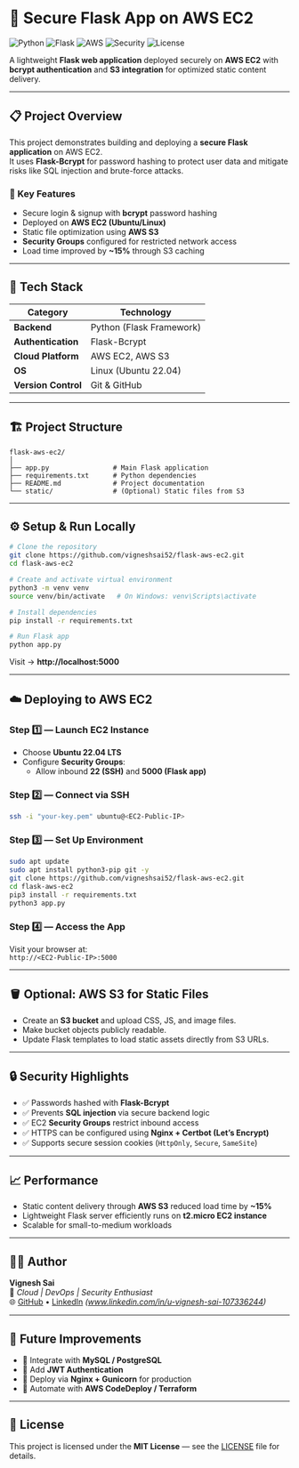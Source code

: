 # 🚀 Secure Flask App on AWS EC2

![Python](https://img.shields.io/badge/Python-3.10+-blue?logo=python)
![Flask](https://img.shields.io/badge/Flask-Framework-black?logo=flask)
![AWS](https://img.shields.io/badge/AWS-EC2%20%7C%20S3-orange?logo=amazonaws)
![Security](https://img.shields.io/badge/Security-Bcrypt%20Auth-success)
![License](https://img.shields.io/badge/License-MIT-green)

A lightweight **Flask web application** deployed securely on **AWS EC2** with **bcrypt authentication** and **S3 integration** for optimized static content delivery.

---

## 📋 Project Overview

This project demonstrates building and deploying a **secure Flask application** on AWS EC2.  
It uses **Flask-Bcrypt** for password hashing to protect user data and mitigate risks like SQL injection and brute-force attacks.

### 🔑 Key Features
- Secure login & signup with **bcrypt** password hashing  
- Deployed on **AWS EC2 (Ubuntu/Linux)**  
- Static file optimization using **AWS S3**  
- **Security Groups** configured for restricted network access  
- Load time improved by **~15%** through S3 caching  

---

## 🧰 Tech Stack

| Category | Technology |
|-----------|-------------|
| **Backend** | Python (Flask Framework) |
| **Authentication** | Flask-Bcrypt |
| **Cloud Platform** | AWS EC2, AWS S3 |
| **OS** | Linux (Ubuntu 22.04) |
| **Version Control** | Git & GitHub |

---

## 🏗️ Project Structure

```
flask-aws-ec2/
│
├── app.py                # Main Flask application
├── requirements.txt      # Python dependencies
├── README.md             # Project documentation
└── static/               # (Optional) Static files from S3
```

---

## ⚙️ Setup & Run Locally

```bash
# Clone the repository
git clone https://github.com/vigneshsai52/flask-aws-ec2.git
cd flask-aws-ec2

# Create and activate virtual environment
python3 -m venv venv
source venv/bin/activate   # On Windows: venv\Scripts\activate

# Install dependencies
pip install -r requirements.txt

# Run Flask app
python app.py
```

Visit → **http://localhost:5000**

---

## ☁️ Deploying to AWS EC2

### Step 1️⃣ — Launch EC2 Instance
- Choose **Ubuntu 22.04 LTS**
- Configure **Security Groups**:
  - Allow inbound **22 (SSH)** and **5000 (Flask app)**

### Step 2️⃣ — Connect via SSH
```bash
ssh -i "your-key.pem" ubuntu@<EC2-Public-IP>
```

### Step 3️⃣ — Set Up Environment
```bash
sudo apt update
sudo apt install python3-pip git -y
git clone https://github.com/vigneshsai52/flask-aws-ec2.git
cd flask-aws-ec2
pip3 install -r requirements.txt
python3 app.py
```

### Step 4️⃣ — Access the App
Visit your browser at:  
`http://<EC2-Public-IP>:5000`

---

## 🪣 Optional: AWS S3 for Static Files
- Create an **S3 bucket** and upload CSS, JS, and image files.  
- Make bucket objects publicly readable.  
- Update Flask templates to load static assets directly from S3 URLs.

---

## 🔒 Security Highlights
- ✅ Passwords hashed with **Flask-Bcrypt**  
- ✅ Prevents **SQL injection** via secure backend logic  
- ✅ EC2 **Security Groups** restrict inbound access  
- ✅ HTTPS can be configured using **Nginx + Certbot (Let’s Encrypt)**  
- ✅ Supports secure session cookies (`HttpOnly`, `Secure`, `SameSite`)

---

## 📈 Performance
- Static content delivery through **AWS S3** reduced load time by **~15%**  
- Lightweight Flask server efficiently runs on **t2.micro EC2 instance**  
- Scalable for small-to-medium workloads  

---

## 🧑‍💻 Author
**Vignesh Sai**  
💼 *Cloud | DevOps | Security Enthusiast*  
🌐 [GitHub](https://github.com/vigneshsai52) • [LinkedIn](#) *(www.linkedin.com/in/u-vignesh-sai-107336244)*

---

## 🏁 Future Improvements
- 🔹 Integrate with **MySQL / PostgreSQL**  
- 🔹 Add **JWT Authentication**  
- 🔹 Deploy via **Nginx + Gunicorn** for production  
- 🔹 Automate with **AWS CodeDeploy / Terraform**

---

## 🪪 License
This project is licensed under the **MIT License** — see the [LICENSE](LICENSE) file for details.
